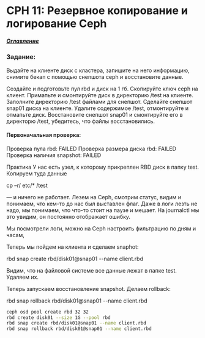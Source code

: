 # CPH 11: Резервное копирование и логирование Ceph
##### [Оглавление](../README.md)

### Задание:
Выдайте на клиенте диск с кластера, запишите на него информацию, снимите бекап с помощью снепшота ceph и восстановите данные.

Создайте и подготовьте пул rbd и диск на 1 гб. Скопируйте ключ ceph на клиент.
Примапьте и смонтируйте диск в директорию /test на клиенте.
Заполните директорию /test файлами для снепшот.
Сделайте снепшот snap01 диска на клиенте.
Удалите содержимое /test, отмонтируйте и отмапьте диск.
Восстановите снепшот snap01 и смонтируйте его в директорю /test, убедитесь, что файлы восстановились.

#### Первоначальная проверка:
Проверка пула rbd: FAILED
Проверка размера диска rbd: FAILED
Проверка наличия snapshot: FAILED


Практика
У нас есть узел, к которому прикреплен RBD диск в папку test. Копируем туда данные

cp –r/ etc/* /test

— и ничего не работает. Лезем на Ceph, смотрим статус, видим и понимаем, что кем-то до нас был выставлен флаг. Даже в логи лезть не надо, мы понимаем, что что-то стоит на паузе и мешает. На journalctl мы это увидим, он постоянно отображает ошибку.

Мы посмотрели логи, можно на Ceph настроить фильтрацию по дням и часам,

Теперь мы пойдем на клиента и сделаем snaphot:

rbd snap create rbd/disk01@snap01 --name client.rbd

Видим, что на файловой системе все данные лежат в папке test. Удаляем их.

Теперь запускаем восстановление snapshot. Делаем rollback:

rbd snap rollback rbd/disk01@snap01 --name client.rbd


```bash
ceph osd pool create rbd 32 32
rbd create disk01 --size 1G --pool rbd
rbd snap create rbd/disk01@snap01 --name client.rbd
rbd snap rollback rbd/disk01@snap01 --name client.rbd
```

